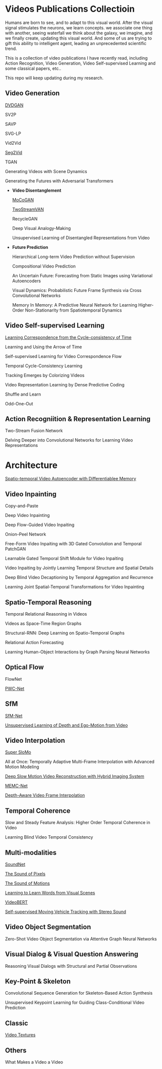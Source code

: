 # Videos Publications Collectioin

Humans are born to see, and to adapt to this visual world. After the visual signal stimulates the neurons, we learn concepts. we associate one thing with another, seeing waterfall we think about the galaxy, we imagine, and we finally create, updating this visual world. And some of us are trying to gift this ability to intelligent agent, leading an unprecedented scientific trend.

This is a collection of video publications I have recently read, including Action Recognition, Video Generation, Video Self-supervised Learning and some classical papers, etc..

This repo will keep updating during my research.




## Video Generation

[DVDGAN](VideoGeneration/DVDGAN.md)

SV2P

SAVP

SVG-LP

Vid2Vid

[Seg2Vid](https://github.com/antony0621/Publications-of-Video/blob/master/VideoGeneration/Seg2Vid.md)

TGAN

Generating Videos with Scene Dynamics

Generating the Futures with Adversarial Transformers

* **Video Disentanglement**

  [MoCoGAN](https://github.com/antony0621/Publications-of-Video/blob/master/VideoGeneration/MoCoGAN.md)

  [TwoStreamVAN](https://github.com/antony0621/Publications-of-Video/blob/master/VideoGeneration/TwoStreamVAN.md)

  RecycleGAN

  Deep Visual Analogy-Making

  Unsupervised Learning of Disentangled Representations from Video

* **Future Prediction**

  Hierarchical Long-term Video Prediction without Supervision

  Compositional Video Prediction

  An Uncertain Future: Forecasting from Static Images using Variational Autoencoders

  Visual Dynamics: Probabilistic Future Frame Synthesis via Cross Convolutional Networks

  Memory In Memory: A Predictive Neural Network for Learning Higher-Order Non-Stationarity from Spatiotemporal Dynamics



## Video Self-supervised Learning

[Learning Correspondence from the Cycle-consistency of Time](https://github.com/antony0621/Videos-Publications-Collection/blob/master/VideoSSL/Learning_Correspondence_from_the_Cycle-consistency_of_Time.md)

Learning and Using the Arrow of Time

Self-supervised Learning for Video Correspondence Flow

Temporal Cycle-Consistency Learning

Tracking Emerges by Colorizing Videos

Video Representation Learning by Dense Predictive Coding

Shuffle and Learn

Odd-One-Out



## Action Recogniition & Representation Learning

Two-Stream Fusion Network

Delving Deeper into Convolutional Networks for Learning Video Representations



# Architecture

[Spatio-temporal Video Autoencoder with Differentiablee Memory](https://github.com/antony0621/Videos-Publications-Collection/blob/master/Architecture/Spatio-temporal%20Video%20Autoencoder%20with%20Differentiablee%20Memory.md)



## Video Inpainting

Copy-and-Paste

Deep Video Inpainting

Deep Flow-Guided Video Inpaiting

Onion-Peel Network

Free-Form Video Inpaiting with 3D Gated Convolution and Temporal PatchGAN

Learnable Gated Temporal Shift Module for Video Inpaiting

Video Inpaiting by Jointly Learning Temporal Structure and Spatial Details

Deep Blind Video Decaptioning by Temporal Aggregation and Recurrence

Learning Joint Spatial-Temporal Transformations for Video Inpainting



## Spatio-Temporal Reasoning

Temporal Relational Reasoning in Videos

Videos as Space-Time Region Graphs

Structural-RNN: Deep Learning on Spatio-Temporal Graphs

Relational Action Forecasting

Learning Human-Object Interactions by Graph Parsing Neural Networks



## Optical Flow

FlowNet

[PWC-Net](https://github.com/antony0621/Videos-Publications-Collection/blob/master/OpticalFlow/PWC-Net.md)



## SfM

[SfM-Net](https://github.com/antony0621/Videos-Publications-Collection/blob/master/SfM/SfM-Net.md)

[Unsupervised Learning of Depth and Ego-Motion from Video](https://github.com/antony0621/Videos-Publications-Collection/blob/master/SfM/SfMLearner.md)



## Video Interpolation

[Super SloMo](https://github.com/antony0621/Videos-Publications-Collection/blob/master/VideoInterpolation/SuperSloMo.md)

All at Once: Temporally Adaptive Multi-Frame Interpolation with Advanced Motion Modeling

[Deep Slow Motion Video Reconstruction with Hybrid Imaging System](https://github.com/antony0621/Videos-Publications-Collection/blob/master/VideoInterpolation/DeepSloMo.md)

[MEMC-Net](https://github.com/antony0621/Videos-Publications-Collection/blob/master/VideoInterpolation/MEMC-Net.md)

[Depth-Aware Video Frame Interpolation](https://github.com/antony0621/Videos-Publications-Collection/blob/master/VideoInterpolation/Depth-AwareVideoFrameInterpolation.md)



## Temporal Coherence

Slow and Steady Feature Analysis: Higher Order Temporal Coherence in Video

Learning Blind Video Temporal Consistency



## Multi-modalities

[SoundNet](https://github.com/antony0621/Videos-Publications-Collection/blob/master/Multi-modalities/SoundNet.md)

[The Sound of Pixels](https://github.com/antony0621/Videos-Publications-Collection/blob/master/Multi-modalities/The_Sound_of_Pixels.md)

[The Sound of Motions](https://github.com/antony0621/Videos-Publications-Collection/blob/master/Multi-modalities/The_Sound_of_Motions.md)

[Learning to Learn Words from Visual Scenes](https://github.com/antony0621/Videos-Publications-Collection/blob/master/Multi-modalities/Learning_to_Learn_words_from_Visual_Scenes.md)

[VideoBERT](https://github.com/antony0621/Videos-Publications-Collection/blob/master/Multi-modalities/VideoBERT.md)

[Self-supervised Moving Vehicle Tracking with Stereo Sound](https://github.com/antony0621/Videos-Publications-Collection/blob/master/Multi-modalities/Self-supervised_Moving_Vehicle_Tracking_with_Stereo_Sound.md)



## Video Object Segmentation

Zero-Shot Video Object Segmentation via Attentive Graph Neural Networks



## Visual Dialog & Visual Question Answering

Reasoning Visual Dialogs with Structural and Partial Observations



## Key-Point & Skeleton

Convolutional Sequence Generation for Skeleton-Based Action Synthesis

Unsupervised Keypoint Learning for Guiding Class-Conditional Video Prediction



## Classic

[Video Textures](Classic/VideoTextures.md)



## Others

What Makes a Video a Video







